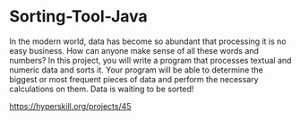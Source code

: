 # Sorting-Tool-Java

In the modern world, data has become so abundant that processing it is no easy business. How can anyone make sense of all these words and numbers? In this project, you will write a program that processes textual and numeric data and sorts it. Your program will be able to determine the biggest or most frequent pieces of data and perform the necessary calculations on them. Data is waiting to be sorted!

https://hyperskill.org/projects/45

